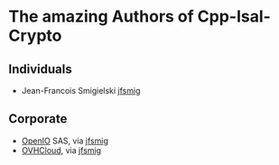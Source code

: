 # The amazing Authors of Cpp-Isal-Crypto
## Individuals
* Jean-Francois Smigielski [jfsmig]

## Corporate
* [OpenIO] SAS, via [jfsmig]
* [OVHCloud], via [jfsmig]

[jfsmig]: https://github.com/jfsmig
[OpenIO]: https://openio.io
[OVHCloud]: https://ovh.com
